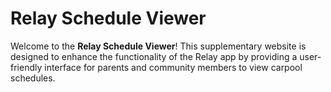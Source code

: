 # Relay Schedule Viewer

Welcome to the **Relay Schedule Viewer**! This supplementary website is designed to enhance the functionality of the Relay app by providing a user-friendly interface for parents and community members to view carpool schedules.
